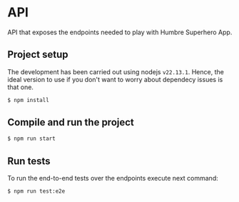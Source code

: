 # API

API that exposes the endpoints needed to play with Humbre Superhero App.

## Project setup

The development has been carried out using nodejs `v22.13.1`. Hence, the ideal version to use if you don't want to worry about dependecy issues is that one.

```bash
$ npm install
```

## Compile and run the project

```bash
$ npm run start
```

## Run tests

To run the end-to-end tests over the endpoints execute next command:

```bash
$ npm run test:e2e
```
